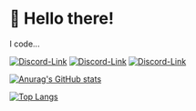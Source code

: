 # 👋 Hello there!

I code...

[![Discord-Link](https://img.shields.io/badge/Discord-5865F2?style=for-the-badge&logo=discord&logoColor=black)](https://discord.gg/fuf8t4JWDV)
[![Discord-Link](https://img.shields.io/badge/Visual_Studio_Code-0078D4?style=for-the-badge&logo=visual%20studio%20code&logoColor=black)](https://discord.gg/fuf8t4JWDV)
[![Discord-Link](https://img.shields.io/badge/manjaro-35BF5C?style=for-the-badge&logo=manjaro&logoColor=black)](https://discord.gg/fuf8t4JWDV)




[![Anurag's GitHub stats](https://github-readme-stats.vercel.app/api?username=shell1010&count_private=true&theme=tokyonight&show_icons=true)](https://discord.gg/fuf8t4JWDV)

[![Top Langs](https://github-readme-stats.vercel.app/api/top-langs/?username=shell1010&theme=tokyonight&show_icons=true&count_private=true)](https://discord.gg/fuf8t4JWDV)


<!---
Shell1010/Shell1010 is a ✨ special ✨ repository because its `README.md` (this file) appears on your GitHub profile.
You can click the Preview link to take a look at your changes.
--->
